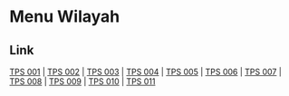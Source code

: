# Menu Wilayah

## Link

[TPS 001](https://github.com/gigit-pemilu/pemilu-2024-81-maluku/tree/main/pileg-dpr/hitung-suara/sub/81-maluku/sub/01-maluku-tengah/sub/17-kota-masohi/sub/1002-namasina/sub/001-tps)
 | 
[TPS 002](https://github.com/gigit-pemilu/pemilu-2024-81-maluku/tree/main/pileg-dpr/hitung-suara/sub/81-maluku/sub/01-maluku-tengah/sub/17-kota-masohi/sub/1002-namasina/sub/002-tps)
 | 
[TPS 003](https://github.com/gigit-pemilu/pemilu-2024-81-maluku/tree/main/pileg-dpr/hitung-suara/sub/81-maluku/sub/01-maluku-tengah/sub/17-kota-masohi/sub/1002-namasina/sub/003-tps)
 | 
[TPS 004](https://github.com/gigit-pemilu/pemilu-2024-81-maluku/tree/main/pileg-dpr/hitung-suara/sub/81-maluku/sub/01-maluku-tengah/sub/17-kota-masohi/sub/1002-namasina/sub/004-tps)
 | 
[TPS 005](https://github.com/gigit-pemilu/pemilu-2024-81-maluku/tree/main/pileg-dpr/hitung-suara/sub/81-maluku/sub/01-maluku-tengah/sub/17-kota-masohi/sub/1002-namasina/sub/005-tps)
 | 
[TPS 006](https://github.com/gigit-pemilu/pemilu-2024-81-maluku/tree/main/pileg-dpr/hitung-suara/sub/81-maluku/sub/01-maluku-tengah/sub/17-kota-masohi/sub/1002-namasina/sub/006-tps)
 | 
[TPS 007](https://github.com/gigit-pemilu/pemilu-2024-81-maluku/tree/main/pileg-dpr/hitung-suara/sub/81-maluku/sub/01-maluku-tengah/sub/17-kota-masohi/sub/1002-namasina/sub/007-tps)
 | 
[TPS 008](https://github.com/gigit-pemilu/pemilu-2024-81-maluku/tree/main/pileg-dpr/hitung-suara/sub/81-maluku/sub/01-maluku-tengah/sub/17-kota-masohi/sub/1002-namasina/sub/008-tps)
 | 
[TPS 009](https://github.com/gigit-pemilu/pemilu-2024-81-maluku/tree/main/pileg-dpr/hitung-suara/sub/81-maluku/sub/01-maluku-tengah/sub/17-kota-masohi/sub/1002-namasina/sub/009-tps)
 | 
[TPS 010](https://github.com/gigit-pemilu/pemilu-2024-81-maluku/tree/main/pileg-dpr/hitung-suara/sub/81-maluku/sub/01-maluku-tengah/sub/17-kota-masohi/sub/1002-namasina/sub/010-tps)
 | 
[TPS 011](https://github.com/gigit-pemilu/pemilu-2024-81-maluku/tree/main/pileg-dpr/hitung-suara/sub/81-maluku/sub/01-maluku-tengah/sub/17-kota-masohi/sub/1002-namasina/sub/011-tps)

